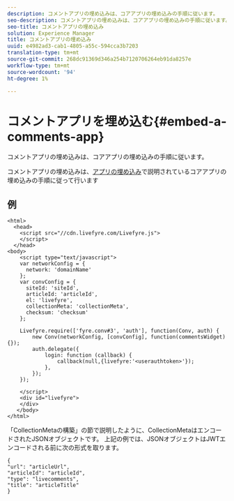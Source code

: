 ```yaml
---
description: コメントアプリの埋め込みは、コアアプリの埋め込みの手順に従います。
seo-description: コメントアプリの埋め込みは、コアアプリの埋め込みの手順に従います。
seo-title: コメントアプリの埋め込み
solution: Experience Manager
title: コメントアプリの埋め込み
uuid: e4982ad3-cab1-4805-a55c-594cca3b7203
translation-type: tm+mt
source-git-commit: 268dc91369d346a254b7120706264eb91da8257e
workflow-type: tm+mt
source-wordcount: '94'
ht-degree: 1%

---
```



# コメントアプリを埋め込む{#embed-a-comments-app}

コメントアプリの埋め込みは、コアアプリの埋め込みの手順に従います。

コメントアプリの埋め込みは、[アプリの埋め込み](/help/implementation/c-getting-started/c-implementation-process/c-using-livefyre.js-to-create-customize-and-use-apps-on-your-site.md)で説明されているコアアプリの埋め込みの手順に従って行います

## 例

```
<html> 
  <head> 
    <script src="//cdn.livefyre.com/Livefyre.js"> 
    </script> 
  </head> 
<body> 
    <script type="text/javascript"> 
    var networkConfig = { 
      network: 'domainName' 
    }; 
    var convConfig = { 
      siteId: 'siteId', 
      articleId: 'articleId', 
      el: 'livefyre', 
      collectionMeta: 'collectionMeta', 
      checksum: 'checksum' 
    }; 
    
    Livefyre.require(['fyre.conv#3', 'auth'], function(Conv, auth) { 
        new Conv(networkConfig, [convConfig], function(commentsWidget) {}); 
        auth.delegate({ 
            login: function (callback) { 
                callback(null,{livefyre:'<userauthtoken>'}); 
            }, 
        }); 
    }); 
  
    </script> 
    <div id="livefyre"> 
    </div> 
   </body> 
</html>
```

「CollectionMetaの構築」の節で説明したように、CollectionMetaはエンコードされたJSONオブジェクトです。 上記の例では、JSONオブジェクトはJWTエンコードされる前に次の形式を取ります。

```
{ 
"url": "articleUrl",  
"articleId": "articleId",  
"type": "livecomments",  
"title": "articleTitle" 
}
```

